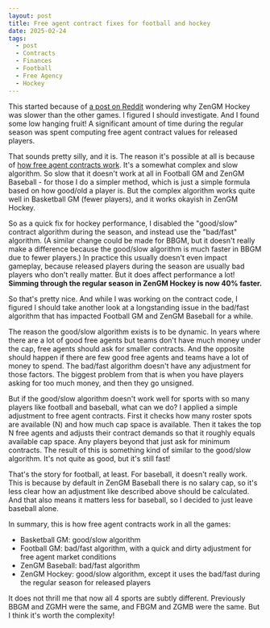 ```yaml
---
layout: post
title: Free agent contract fixes for football and hockey
date: 2025-02-24
tags:
  - post
  - Contracts
  - Finances
  - Football
  - Free Agency
  - Hockey
---
```


This started because of [a post on Reddit](https://reddit.com/r/ZenGMHockey/comments/1ittkdr/sims_in_hockey_are_slower_compared_to_baseball/) wondering why ZenGM Hockey was slower than the other games. I figured I should investigate. And I found some low hanging fruit! A significant amount of time during the regular season was spent computing free agent contract values for released players.

That sounds pretty silly, and it is. The reason it's possible at all is because of [how free agent contracts work](/blog/2020/08/smarter-contract-generation/). It's a somewhat complex and slow algorithm. So slow that it doesn't work at all in Football GM and ZenGM Baseball - for those I do a simpler method, which is just a simple formula based on how good/old a player is. But the complex algorithm works quite well in Basketball GM (fewer players), and it works okayish in ZenGM Hockey.

<!--more-->

So as a quick fix for hockey performance, I disabled the "good/slow" contract algorithm during the season, and instead use the "bad/fast" algorithm. (A similar change could be made for BBGM, but it doesn't really make a difference because the good/slow algorithm is much faster in BBGM due to fewer players.) In practice this usually doesn't even impact gameplay, because released players during the season are usually bad players who don't really matter. But it does affect performance a lot! **Simming through the regular season in ZenGM Hockey is now 40% faster.**

So that's pretty nice. And while I was working on the contract code, I figured I should take another look at a longstanding issue in the bad/fast algorithm that has impacted Football GM and ZenGM Baseball for a while.

The reason the good/slow algorithm exists is to be dynamic. In years where there are a lot of good free agents but teams don't have much money under the cap, free agents should ask for smaller contracts. And the opposite should happen if there are few good free agents and teams have a lot of money to spend. The bad/fast algorithm doesn't have any adjustment for those factors. The biggest problem from that is when you have players asking for too much money, and then they go unsigned.

But if the good/slow algorithm doesn't work well for sports with so many players like football and baseball, what can we do? I applied a simple adjustment to free agent contracts. First it checks how many roster spots are available (N) and how much cap space is available. Then it takes the top N free agents and adjusts their contract demands so that it roughly equals available cap space. Any players beyond that just ask for minimum contracts. The result of this is something kind of similar to the good/slow algorithm. It's not quite as good, but it's still fast!

That's the story for football, at least. For baseball, it doesn't really work. This is because by default in ZenGM Baseball there is no salary cap, so it's less clear how an adjustment like described above should be calculated. And that also means it matters less for baseball, so I decided to just leave baseball alone.

In summary, this is how free agent contracts work in all the games:

- Basketball GM: good/slow algorithm
- Football GM: bad/fast algorithm, with a quick and dirty adjustment for free agent market conditions
- ZenGM Baseball: bad/fast algorithm
- ZenGM Hockey: good/slow algorithm, except it uses the bad/fast during the regular season for released players

It does not thrill me that now all 4 sports are subtly different. Previously BBGM and ZGMH were the same, and FBGM and ZGMB were the same. But I think it's worth the complexity!

